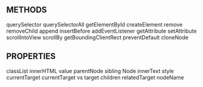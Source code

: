 METHODS
-------
querySelector
querySelectorAll
getElementById 
createElement
remove
removeChild
append
insertBefore
addEventListener
getAttribute
setAttribute
scrollIntoView
scrollBy
getBoundingClientRect
preventDefault
cloneNode

PROPERTIES 
----------
classList
innerHTML
value
parentNode
sibling Node 
innerText
style
currentTarget
currentTarget vs target 
children
relatedTarget
nodeName